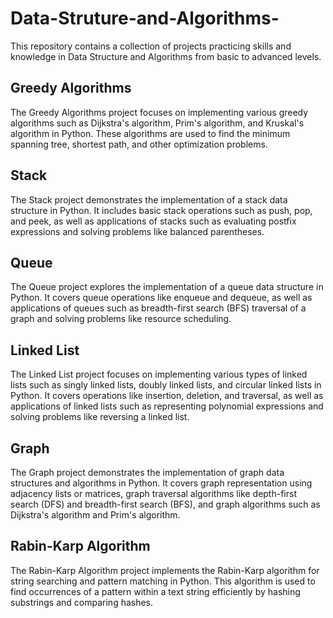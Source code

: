 # Data-Struture-and-Algorithms-

This repository contains a collection of projects practicing skills and knowledge in Data Structure and Algorithms from basic to advanced levels.



## Greedy Algorithms

The Greedy Algorithms project focuses on implementing various greedy algorithms such as Dijkstra's algorithm, Prim's algorithm, and Kruskal's algorithm in Python. These algorithms are used to find the minimum spanning tree, shortest path, and other optimization problems.

## Stack

The Stack project demonstrates the implementation of a stack data structure in Python. It includes basic stack operations such as push, pop, and peek, as well as applications of stacks such as evaluating postfix expressions and solving problems like balanced parentheses.

## Queue

The Queue project explores the implementation of a queue data structure in Python. It covers queue operations like enqueue and dequeue, as well as applications of queues such as breadth-first search (BFS) traversal of a graph and solving problems like resource scheduling.

## Linked List

The Linked List project focuses on implementing various types of linked lists such as singly linked lists, doubly linked lists, and circular linked lists in Python. It covers operations like insertion, deletion, and traversal, as well as applications of linked lists such as representing polynomial expressions and solving problems like reversing a linked list.

## Graph

The Graph project demonstrates the implementation of graph data structures and algorithms in Python. It covers graph representation using adjacency lists or matrices, graph traversal algorithms like depth-first search (DFS) and breadth-first search (BFS), and graph algorithms such as Dijkstra's algorithm and Prim's algorithm.

## Rabin-Karp Algorithm

The Rabin-Karp Algorithm project implements the Rabin-Karp algorithm for string searching and pattern matching in Python. This algorithm is used to find occurrences of a pattern within a text string efficiently by hashing substrings and comparing hashes.
